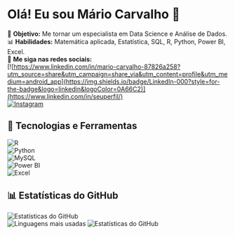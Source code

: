 # Olá! Eu sou Mário Carvalho 👋  

🎯 **Objetivo:** Me tornar um especialista em Data Science e Análise de Dados.  
📊 **Habilidades:** Matemática aplicada, Estatística, SQL, R, Python, Power BI, Excel.  
📢 **Me siga nas redes sociais:**  
[![https://www.linkedin.com/in/mario-carvalho-87826a258?utm_source=share&utm_campaign=share_via&utm_content=profile&utm_medium=android_app](https://img.shields.io/badge/LinkedIn-000?style=for-the-badge&logo=linkedin&logoColor=0A66C2)](https://www.linkedin.com/in/seuperfil/)  
[![Instagram](https://img.shields.io/badge/Instagram-000?style=for-the-badge&logo=instagram)](https://instagram.com/mariov_carvalho)  

## 🚀 Tecnologias e Ferramentas  
![R](https://img.shields.io/badge/R-276DC3?style=for-the-badge&logo=r&logoColor=white)  
![Python](https://img.shields.io/badge/Python-3776AB?style=for-the-badge&logo=python&logoColor=white)  
![MySQL](https://img.shields.io/badge/MySQL-4479A1?style=for-the-badge&logo=mysql&logoColor=white)  
![Power BI](https://img.shields.io/badge/Power_BI-F2C811?style=for-the-badge&logo=powerbi&logoColor=black)  
![Excel](https://img.shields.io/badge/Excel-217346?style=for-the-badge&logo=microsoft-excel&logoColor=white)  

## 📊 Estatísticas do GitHub 
![Estatísticas do GitHub](https://github-readme-stats.vercel.app/api?username=MarioBR-harpia&show_icons=true&theme=radical)  
![Linguagens mais usadas](https://github-readme-stats.vercel.app/api/top-langs/?username=MarioBR-harpia&layout=compact&theme=radical)
![Estatísticas do GitHub](https://github-readme-stats.vercel.app/api?username=MarioBR-harpia&show_icons=true&theme=radical)
